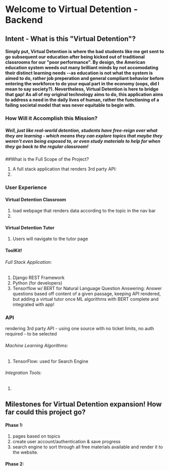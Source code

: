 # Welcome to Virtual Detention - Backend

## Intent - What is this "Virtual Detention"?
#### Simply put, Virtual Detention is where the bad students like me get sent to go subsequent our education after being kicked out of traditional classrooms for our "poor performance". By design, the American education system weeds out many brilliant minds by not accomodating their distinct learning needs --as education is not what the system is aimed to do, rather job preperation and general compliant behavior before entering the workforce to do your equal part in the economy (oops, did I mean to say society?). Nevertheless, Virtual Detention is here to bridge that gap! As all of my original technology aims to do, this application aims to address a need in the daily lives of human, rather the functioning of a failing societal model that was never equitable to begin with.

### How Will it Accomplish this Mission?
##### Well, just like real-world detention, students have free-reign over what they are learning - which means they can explore topics that maybe they weren't even being exposed to, or even study materials to help for when they go back to the regular classroom!

##What is the Full Scope of the Project?
1. A full stack application that renders 3rd party API:
2.

### User Experience
#### Virtual Detention Classroom
1. load webpage that renders data according to the topic in the nav bar
2. 
#### Virtual Detention Tutor
1. Users will navigate to the tutor page

#### ToolKit!
###### Full Stack Application:
1. Django REST Framework
2. Python (for developers)
3. Tensorflow w/ BERT for Natural Language Question Answering: Answer questions based off content of a given passage, keeping API rendered, but adding a virtual tutor once ML algorithms with BERT complete and integrated with app!

### API
rendering 3rd party API - using one source with no ticket limits, no auth required - to be selected
###### Machine Learning Algorithms:
1. TensorFlow: used for Search Engine

###### Integration Tools:
1. 

## Milestones for Virtual Detention expansion! How far could this project go?
#### Phase 1:
1. pages based on topics
2. create user account/authentication & save progress
3. search engine to sort through all free materials available and render it to the website.

#### Phase 2:
